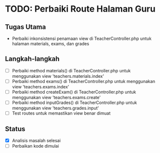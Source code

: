 # TODO: Perbaiki Route Halaman Guru

## Tugas Utama
- Perbaiki inkonsistensi penamaan view di TeacherController.php untuk halaman materials, exams, dan grades

## Langkah-langkah
- [ ] Perbaiki method materials() di TeacherController.php untuk menggunakan view 'teachers.materials.index'
- [ ] Perbaiki method exams() di TeacherController.php untuk menggunakan view 'teachers.exams.index'
- [ ] Perbaiki method createExam() di TeacherController.php untuk menggunakan view 'teachers.exams.create'
- [ ] Perbaiki method inputGrades() di TeacherController.php untuk menggunakan view 'teachers.grades.input'
- [ ] Test routes untuk memastikan view benar dimuat

## Status
- [x] Analisis masalah selesai
- [ ] Perbaikan kode dimulai
